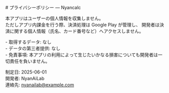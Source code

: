 \# プライバシーポリシー — Nyancalc

本アプリはユーザーの個人情報を収集しません。    
ただしアプリ内課金を行う際、決済処理は Google Play が管理し、 開発者は決済に関する個人情報（氏名、カード番号など）へアクセスしません。  

\- 取得するデータ: なし    
\- データの第三者提供: なし    
\- 免責事項: 本アプリの利用によって生じたいかなる損害についても開発者は一切責任を負いません。  

制定日: 2025-06-01    
開発者: NyanAiLab    
連絡先: nyanailab@example.com  
